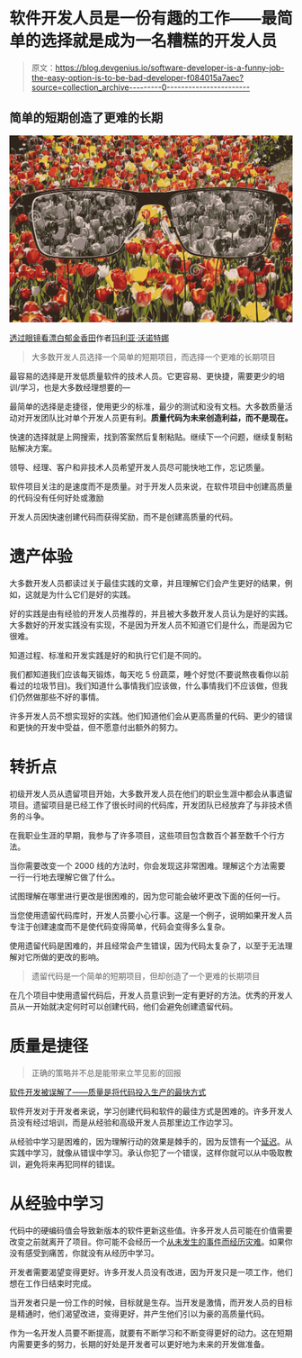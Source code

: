 # 软件开发人员是一份有趣的工作——最简单的选择就是成为一名糟糕的开发人员

> 原文：<https://blog.devgenius.io/software-developer-is-a-funny-job-the-easy-option-is-to-be-bad-developer-f084015a7aec?source=collection_archive---------0----------------------->

## 简单的短期创造了更难的长期

![](img/a1d7c95272e351bb9a3399f914f3996c.png)

[透过眼镜看漂白郁金香田](https://www.dreamstime.com/looking-glasses-to-bleach-tulips-field-color-blindness-world-perception-depression-medical-condition-health-image182315403)作者[玛利亚·沃诺特娜](https://www.dreamstime.com/mariavonotna_info)

> 大多数开发人员选择一个简单的短期项目，而选择一个更难的长期项目

最容易的选择是开发低质量软件的技术人员。它更容易、更快捷，需要更少的培训/学习，也是大多数经理想要的—

最简单的选择是走捷径，使用更少的标准，最少的测试和没有文档。大多数质量活动对开发团队比对单个开发人员更有利。**质量代码为未来创造利益，而不是现在。**

快速的选择就是上网搜索，找到答案然后复制粘贴。继续下一个问题，继续复制粘贴解决方案。

领导、经理、客户和非技术人员希望开发人员尽可能快地工作，忘记质量。

软件项目关注的是速度而不是质量。对于开发人员来说，在软件项目中创建高质量的代码没有任何好处或激励

开发人员因快速创建代码而获得奖励，而不是创建高质量的代码。

# 遗产体验

大多数开发人员都读过关于最佳实践的文章，并且理解它们会产生更好的结果，例如，这就是为什么它们是好的实践。

好的实践是由有经验的开发人员推荐的，并且被大多数开发人员认为是好的实践。大多数好的开发实践没有实现，不是因为开发人员不知道它们是什么，而是因为它很难。

知道过程、标准和开发实践是好的和执行它们是不同的。

我们都知道我们应该每天锻炼，每天吃 5 份蔬菜，睡个好觉(不要说熬夜看你以前看过的垃圾节目)。我们知道什么事情我们应该做，什么事情我们不应该做，但我们仍然做那些不好的事情。

许多开发人员不想实现好的实践。他们知道他们会从更高质量的代码、更少的错误和更快的开发中受益，但不愿意付出额外的努力。

# 转折点

初级开发人员从遗留项目开始，大多数开发人员在他们的职业生涯中都会从事遗留项目。遗留项目是已经工作了很长时间的代码库，开发团队已经放弃了与非技术债务的斗争。

在我职业生涯的早期，我参与了许多项目，这些项目包含数百个甚至数千个行方法。

当你需要改变一个 2000 线的方法时，你会发现这非常困难。理解这个方法需要一行一行地去理解它做了什么。

试图理解在哪里进行更改是很困难的，因为您可能会破坏更改下面的任何一行。

当您使用遗留代码库时，开发人员要小心行事。这是一个例子，说明如果开发人员专注于创建速度而不是使代码变得简单，代码会变得多么复杂。

使用遗留代码是困难的，并且经常会产生错误，因为代码太复杂了，以至于无法理解对它所做的更改的影响。

> 遗留代码是一个简单的短期项目，但却创造了一个更难的长期项目

在几个项目中使用遗留代码后，开发人员意识到一定有更好的方法。优秀的开发人员从一开始就决定何时可以创建代码，他们会避免创建遗留代码。

# 质量是捷径

> 正确的策略并不总是能带来立竿见影的回报

[软件开发被误解了——质量是将代码投入生产的最快方式](https://itnext.io/software-development-is-misunderstood-quality-is-fastest-way-to-get-code-into-production-f1f5a0792c69)

软件开发对于开发者来说，学习创建代码和软件的最佳方式是困难的。许多开发人员没有经过培训，而是从经验和高级开发人员那里边工作边学习。

从经验中学习是困难的，因为理解行动的效果是棘手的，因为反馈有一个[延迟](https://itnext.io/why-delayed-feedback-loops-create-low-quality-code-in-software-development-ff4c7ae4a39)。从实践中学习，就像从错误中学习。承认你犯了一个错误，这样你就可以从中吸取教训，避免将来再犯同样的错误。

# 从经验中学习

代码中的硬编码值会导致新版本的软件更新这些值。许多开发人员可能在价值需要改变之前就离开了项目。你可能不会经历一个[从未发生的事件而经历灾难](https://itnext.io/the-never-events-that-should-never-happen-in-software-development-171859db7063)。如果你没有感受到痛苦，你就没有从经历中学习。

开发者需要渴望变得更好。许多开发人员没有改进，因为开发只是一项工作，他们想在工作日结束时完成。

当开发者只是一份工作的时候，目标就是生存。当开发是激情，而开发人员的目标是精通时，他们渴望改进，变得更好，并产生他们引以为豪的高质量代码。

作为一名开发人员要不断提高，就要有不断学习和不断变得更好的动力。这在短期内需要更多的努力，长期的好处是开发者可以更好地为未来的开发做准备。